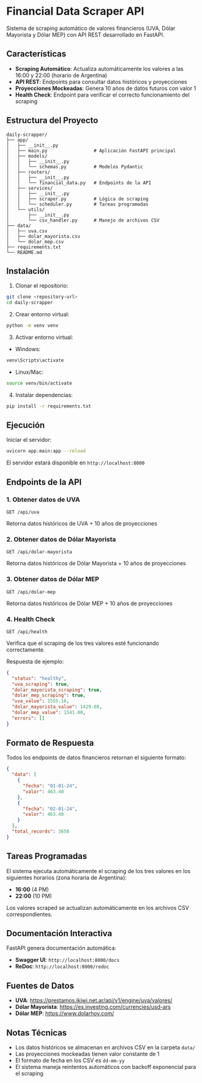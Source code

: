 # Financial Data Scraper API

Sistema de scraping automático de valores financieros (UVA, Dólar Mayorista y Dólar MEP) con API REST desarrollado en FastAPI.

## Características

- **Scraping Automático**: Actualiza automáticamente los valores a las 16:00 y 22:00 (horario de Argentina)
- **API REST**: Endpoints para consultar datos históricos y proyecciones
- **Proyecciones Mockeadas**: Genera 10 años de datos futuros con valor 1
- **Health Check**: Endpoint para verificar el correcto funcionamiento del scraping

## Estructura del Proyecto

```
daily-scrapper/
├── app/
│   ├── __init__.py
│   ├── main.py                 # Aplicación FastAPI principal
│   ├── models/
│   │   ├── __init__.py
│   │   └── schemas.py          # Modelos Pydantic
│   ├── routers/
│   │   ├── __init__.py
│   │   └── financial_data.py   # Endpoints de la API
│   ├── services/
│   │   ├── __init__.py
│   │   ├── scraper.py          # Lógica de scraping
│   │   └── scheduler.py        # Tareas programadas
│   └── utils/
│       ├── __init__.py
│       └── csv_handler.py      # Manejo de archivos CSV
├── data/
│   ├── uva.csv
│   ├── dolar_mayorista.csv
│   └── dolar_mep.csv
├── requirements.txt
└── README.md
```

## Instalación

1. Clonar el repositorio:
```bash
git clone <repository-url>
cd daily-scrapper
```

2. Crear entorno virtual:
```bash
python -m venv venv
```

3. Activar entorno virtual:
- Windows:
```bash
venv\Scripts\activate
```
- Linux/Mac:
```bash
source venv/bin/activate
```

4. Instalar dependencias:
```bash
pip install -r requirements.txt
```

## Ejecución

Iniciar el servidor:
```bash
uvicorn app.main:app --reload
```

El servidor estará disponible en `http://localhost:8000`

## Endpoints de la API

### 1. Obtener datos de UVA
```
GET /api/uva
```
Retorna datos históricos de UVA + 10 años de proyecciones

### 2. Obtener datos de Dólar Mayorista
```
GET /api/dolar-mayorista
```
Retorna datos históricos de Dólar Mayorista + 10 años de proyecciones

### 3. Obtener datos de Dólar MEP
```
GET /api/dolar-mep
```
Retorna datos históricos de Dólar MEP + 10 años de proyecciones

### 4. Health Check
```
GET /api/health
```
Verifica que el scraping de los tres valores esté funcionando correctamente.

Respuesta de ejemplo:
```json
{
  "status": "healthy",
  "uva_scraping": true,
  "dolar_mayorista_scraping": true,
  "dolar_mep_scraping": true,
  "uva_value": 1555.16,
  "dolar_mayorista_value": 1429.00,
  "dolar_mep_value": 1541.00,
  "errors": []
}
```

## Formato de Respuesta

Todos los endpoints de datos financieros retornan el siguiente formato:

```json
{
  "data": [
    {
      "fecha": "01-01-24",
      "valor": 463.40
    },
    {
      "fecha": "02-01-24",
      "valor": 463.40
    }
  ],
  "total_records": 3650
}
```

## Tareas Programadas

El sistema ejecuta automáticamente el scraping de los tres valores en los siguientes horarios (zona horaria de Argentina):

- **16:00** (4 PM)
- **22:00** (10 PM)

Los valores scraped se actualizan automáticamente en los archivos CSV correspondientes.

## Documentación Interactiva

FastAPI genera documentación automática:

- **Swagger UI**: `http://localhost:8000/docs`
- **ReDoc**: `http://localhost:8000/redoc`

## Fuentes de Datos

- **UVA**: https://prestamos.ikiwi.net.ar/api/v1/engine/uva/valores/
- **Dólar Mayorista**: https://es.investing.com/currencies/usd-ars
- **Dólar MEP**: https://www.dolarhoy.com/

## Notas Técnicas

- Los datos históricos se almacenan en archivos CSV en la carpeta `data/`
- Las proyecciones mockeadas tienen valor constante de 1
- El formato de fecha en los CSV es `dd-mm-yy`
- El sistema maneja reintentos automáticos con backoff exponencial para el scraping
